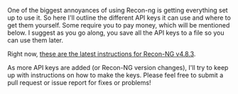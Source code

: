 One of the biggest annoyances of using Recon-ng is getting everything set up to use it.  So here I'll outline the different API keys it can use and where to get them yourself.  Some require you to pay money, which will be mentioned below.  I suggest as you go along, you save all the API keys to a file so you can use them later.


Right now, [these are the latest instructions for Recon-NG v4.8.3](https://github.com/Raikia/Recon-NG-API-Key-Creation/blob/master/README-v4.8.3.md).


As more API keys are added (or Recon-NG version changes), I'll try to keep up with instructions on how to make the keys.  Please feel free to submit a pull request or issue report for fixes or problems!
